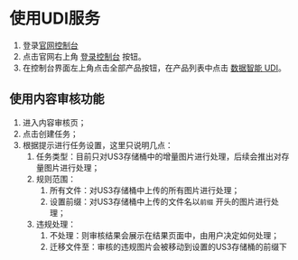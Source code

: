 # 使用UDI服务

1.  登录[官网控制台](https://www.ucloud.cn])
2. 点击官网右上角 [登录控制台](https://console.ucloud.cn) 按钮。
3. 在控制台界面左上角点击全部产品按钮，在产品列表中点击 [数据智能 UDI](https://console.ucloud.cn/udi/content_review)。

## 使用内容审核功能

1. 进入内容审核页；
2. 点击创建任务；
3. 根据提示进行任务设置，这里只说明几点：
   1. 任务类型：目前只对US3存储桶中的增量图片进行处理，后续会推出对存量图片进行处理；
   2. 规则范围：
      1. 所有文件：对US3存储桶中上传的所有图片进行处理；
      2. 设置前缀：对US3存储桶中上传的文件名以`前缀` 开头的图片进行处理；
   3. 违规处理：
      1. 不处理：则审核结果会展示在结果页面中，由用户决定如何处理；
      2. 迁移文件至：审核的违规图片会被移动到设置的US3存储桶的前缀下